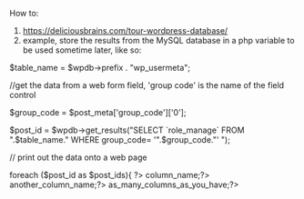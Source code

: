  
How to:

   1. https://deliciousbrains.com/tour-wordpress-database/
   2. example, store the results from the MySQL database in a php variable to be used sometime later, like so: 
   
   $table_name = $wpdb->prefix . "wp_usermeta";
   
   //get the data from a web form field, 'group code' is the name of the field control
   
   $group_code = $post_meta['group_code']['0'];
   
   $post_id = $wpdb->get_results("SELECT `role_manage` FROM ".$table_name." WHERE group_code= '".$group_code."' ");

   // print out the data onto a web page
   
   foreach ($post_id as $post_ids){ ?>
       <?php echo $post_ids->column_name;?>
       <?php echo $post_ids->another_column_name;?>
       <?php echo $post_ids->as_many_columns_as_you_have;?>
   <?php 
   }
   
   
   
   

